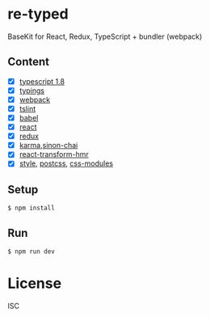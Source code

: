 # re-typed

BaseKit for React, Redux, TypeScript + bundler (webpack)
    
## Content

- [x] [typescript 1.8](http://www.typescriptlang.org/)
- [x] [typings](https://github.com/typings/typings)
- [x] [webpack](https://webpack.github.io/)
- [x] [tslint](http://palantir.github.io/tslint/)
- [x] [babel](https://babeljs.io)
- [x] [react](https://github.com/facebook/react)
- [x] [redux](http://redux.js.org/)
- [x] [karma](https://karma-runner.github.io/0.13/index.html),[sinon-chai](https://github.com/kmees/karma-sinon-chai)
- [x] [react-transform-hmr](https://github.com/danmartinez101/babel-preset-react-hmre)
- [x] [style](https://github.com/webpack/style-loader), [postcss](https://github.com/postcss/postcss-loader), [css-modules](https://github.com/webpack/css-loader)

## Setup

```
$ npm install
```

## Run

```
$ npm run dev
```

# License

ISC
